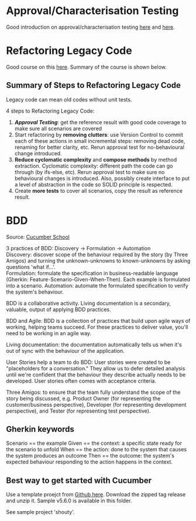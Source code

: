 # Approval/Characterisation Testing
Good introduction on approval/characterisation testing [here](https://www.youtube.com/watch?v=jAMVtMesHqk) and [here](https://www.youtube.com/watch?v=5H2s1knHUlA).

# Refactoring Legacy Code
Good course on this [here](https://courses.cd.training/courses/take/refactoring-tutorial/texts/22765099-about-this-course).
Summary of the course is shown below.
## Summary of Steps to Refactoring Legacy Code
Legacy code can mean old codes without unit tests.

4 steps to Refactoring Legacy Code:
1. ***Approval Testing***: get the reference result with good code coverage to make sure all scenarios are covered
2. Start refactoring by **removing clutters**: use Version Control to commit each of these actions in small incremental steps: removing dead code, renaming for better clarity, etc. Rerun approval test for no-behavioural change introduced.
3. **Reduce cyclomatic complexity** and **compose methods** by method extraction. Cyclomatic complexity: different path the code can go through (by ifs-else, etc). Rerun approval test to make sure no behavioural changes is introduced. Also, possibly create interface to put a level of abstraction in the code so SOLID principle is respected.
4. Create **more tests** to cover all scenarios, copy the result as reference result.

# BDD
Source: [Cucumber School](https://school.cucumber.io/courses/take/bdd-with-cucumber-java/lessons/9489215-introduction-to-bdd)  

3 practices of BDD: Discovery -> Formulation -> Automation  
Discovery: discover scope of the behaviour required by the story (by Three Amigos) and turning the unknown-unknowns to known-unknowns by asking questions 'what if...'.  
Formulation: formulate the specification in business-readable language (Gherkin: Feature-Scenario-Given-When-Then). Each example is formulated into a scenario.
Automation: automate the formulated specification to verify the system's behaviour.  

BDD is a collaborative activity. Living documentation is a secondary, valuable, output of applying BDD practices.  

BDD and Agile: BDD is a collection of practices that build upon agile ways of working, helping teams succeed. For these practices to deliver value, you'll need to be working in an agile way.  

Living documentation: the documentation automatically tells us when it's out of sync with the behaviour of the application.  

User Stories help a team to do BDD: User stories were created to be "placeholders for a conversation." They allow us to defer detailed analysis until we're confident that the behaviour they describe actually needs to be developed. User stories often comes with acceptance criteria.  

Three Amigos: to ensure that the team fully understand the scope of the story being discussed, e.g. Product Owner (for representing the customer/business perspective), Developer (for representing development perspective), and Tester (for representing test perspective).  

## Gherkin keywords
Scenario == the example
Given == the context: a specific state ready for the scenario to unfold
When == the action: done to the system that causes the system produces an outcome
Then == the outcome: the system's expected behaviour responding to the action happens in the context.

## Best way to get started with Cucumber
Use a template proejct from [Github here](https://github.com/cucumber/cucumber-java-skeleton/tags). Download the zipped tag release and unzip it. Sample v5.6.0 is available in this folder.

See sample project 'shouty'.







